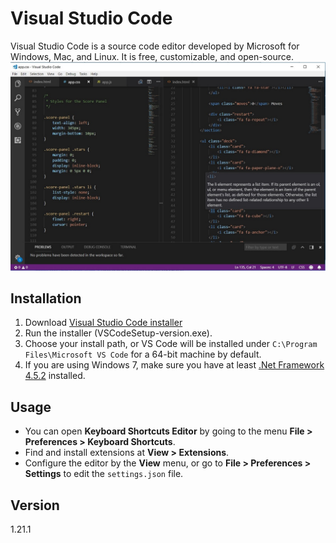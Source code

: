 # Visual Studio Code
Visual Studio Code is a source code editor developed by Microsoft for Windows, Mac, and Linux. It is free, customizable, and open-source.
![VS Code](vscode.jpg)

## Installation
1. Download [Visual Studio Code installer](https://go.microsoft.com/fwlink/?LinkID=534107)
2. Run the installer (VSCodeSetup-version.exe).
3. Choose your install path, or VS Code will be installed under `C:\Program Files\Microsoft VS Code` for a 64-bit machine by default.
4. If you are using Windows 7, make sure you have at least [.Net Framework 4.5.2](https://www.microsoft.com/en-us/download/details.aspx?id=42643) installed.

## Usage 
* You can open **Keyboard Shortcuts Editor** by going to the menu **File > Preferences > Keyboard Shortcuts**.
* Find and install extensions at **View > Extensions**.
* Configure the editor by the **View** menu, or go to **File > Preferences > Settings** to edit the `settings.json` file.

## Version
1.21.1